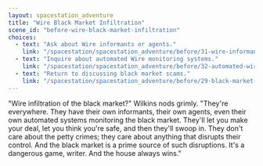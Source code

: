 ```yaml
---
layout: spacestation_adventure
title: "Wire Black Market Infiltration"
scene_id: "before-wire-black-market-infiltration"
choices:
  - text: "Ask about Wire informants or agents."
    link: "/spacestation/spacestation_adventure/before/31-wire-informants-agents/"
  - text: "Inquire about automated Wire monitoring systems."
    link: "/spacestation/spacestation_adventure/before/32-automated-wire-monitoring/"
  - text: "Return to discussing black market scams."
    link: "/spacestation/spacestation_adventure/before/29-black-market-scams/"
---
```


"Wire infiltration of the black market?" Wilkins nods grimly. "They're everywhere. They have their own informants, their own agents, even their own automated systems monitoring the black market. They'll let you make your deal, let you think you're safe, and then they'll swoop in. They don't care about the petty crimes; they care about anything that disrupts their control. And the black market is a prime source of such disruptions. It's a dangerous game, writer. And the house always wins."
